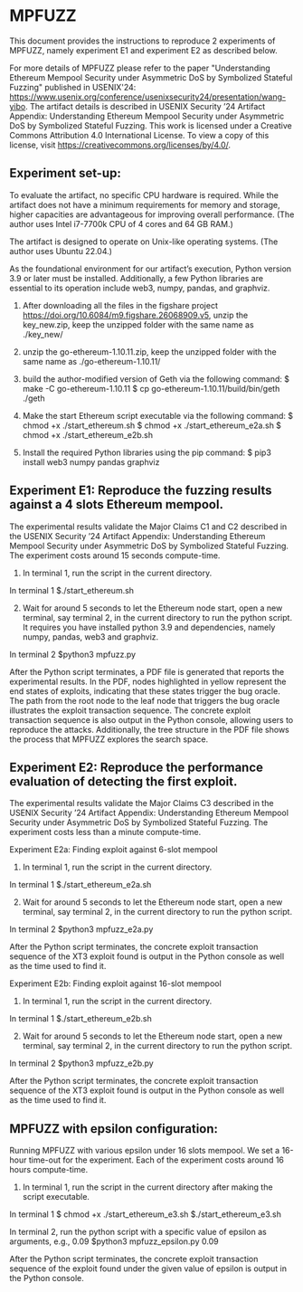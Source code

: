 # MPFUZZ

This document provides the instructions to reproduce 2 experiments of MPFUZZ, namely experiment E1 and experiment E2 as described below. 

For more details of MPFUZZ please refer to the paper "Understanding Ethereum Mempool Security under Asymmetric DoS by Symbolized Stateful Fuzzing" published in USENIX'24: https://www.usenix.org/conference/usenixsecurity24/presentation/wang-yibo. The artifact details is described in USENIX Security ’24 Artifact Appendix: Understanding Ethereum Mempool Security under Asymmetric DoS by Symbolized Stateful Fuzzing. This work is licensed under a Creative Commons Attribution 4.0 International License. To view a copy of this license, visit https://creativecommons.org/licenses/by/4.0/.


## Experiment set-up:

To evaluate the artifact, no specific CPU hardware is required. While the artifact does not have a minimum requirements for memory and storage, higher capacities are advantageous for improving overall performance. (The author uses Intel i7-7700k CPU of 4 cores and 64 GB RAM.)

The artifact is designed to operate on Unix-like operating systems. (The author uses Ubuntu 22.04.)

As the foundational environment for our artifact’s execution, Python version 3.9 or later must be installed. Additionally, a few Python libraries are essential to its operation include web3, numpy, pandas, and graphviz.

1. After downloading all the files in the figshare project https://doi.org/10.6084/m9.figshare.26068909.v5, unzip the key_new.zip, keep the unzipped folder with the same name as ./key_new/

2. unzip the go-ethereum-1.10.11.zip, keep the unzipped folder with the same name as ./go-ethereum-1.10.11/

3. build the author-modified version of Geth via the following command:
$ make -C go-ethereum-1.10.11
$ cp go-ethereum-1.10.11/build/bin/geth ./geth
 
3. Make the start Ethereum script executable via the following command:
$ chmod +x ./start_ethereum.sh
$ chmod +x ./start_ethereum_e2a.sh
$ chmod +x ./start_ethereum_e2b.sh

4. Install the required Python libraries using the pip command:
$ pip3 install web3 numpy pandas graphviz


## Experiment E1: Reproduce the fuzzing results against a 4 slots Ethereum mempool. 

The experimental results validate the Major Claims C1 and C2 described in the USENIX Security ’24 Artifact Appendix: Understanding Ethereum Mempool Security under Asymmetric DoS by Symbolized Stateful Fuzzing. The experiment costs around 15 seconds compute-time.

1. In terminal 1, run the script in the current directory. 

In terminal 1
$./start_ethereum.sh

2. Wait for around 5 seconds to let the Ethereum node start, open a new terminal, say terminal 2, in the current directory to run the python script. It requires you have installed python 3.9 and dependencies, namely numpy, pandas, web3 and graphviz.

In terminal 2
$python3 mpfuzz.py    

After the Python script terminates, a PDF file is generated that reports the experimental results. In the PDF, nodes highlighted in yellow represent the end states of exploits, indicating that these states trigger the bug oracle. The path from the root node to the leaf node that triggers the bug oracle illustrates the exploit transaction sequence. The concrete exploit transaction sequence is also output in the Python console, allowing users to reproduce the attacks. Additionally, the tree structure in the PDF file shows the process that MPFUZZ explores the search space.




## Experiment E2: Reproduce the performance evaluation of detecting the first exploit.

The experimental results validate the Major Claims C3 described in the USENIX Security ’24 Artifact Appendix: Understanding Ethereum Mempool Security under Asymmetric DoS by Symbolized Stateful Fuzzing. The experiment costs less than a minute compute-time.

Experiment E2a: Finding exploit against 6-slot mempool

1. In terminal 1, run the script in the current directory. 

In terminal 1
$./start_ethereum_e2a.sh

2. Wait for around 5 seconds to let the Ethereum node start, open a new terminal, say terminal 2, in the current directory to run the python script.

In terminal 2
$python3 mpfuzz_e2a.py

After the Python script terminates, the concrete exploit transaction sequence of the XT3 exploit found is output in the Python console as well as the time used to find it.    

Experiment E2b: Finding exploit against 16-slot mempool

1. In terminal 1, run the script in the current directory. 

In terminal 1
$./start_ethereum_e2b.sh

2. Wait for around 5 seconds to let the Ethereum node start, open a new terminal, say terminal 2, in the current directory to run the python script.

In terminal 2
$python3 mpfuzz_e2b.py

After the Python script terminates, the concrete exploit transaction sequence of the XT3 exploit found is output in the Python console as well as the time used to find it.  




## MPFUZZ with epsilon configuration: 

Running MPFUZZ with various epsilon under 16 slots mempool. We set a 16-hour time-out for the experiment. Each of the experiment costs around 16 hours compute-time.

1. In terminal 1, run the script in the current directory after making the script executable. 

In terminal 1
$ chmod +x ./start_ethereum_e3.sh
$./start_ethereum_e3.sh

In terminal 2, run the python script with a specific value of epsilon as arguments, e.g., 0.09
$python3 mpfuzz_epsilon.py 0.09

After the Python script terminates, the concrete exploit transaction sequence of the exploit found under the given value of epsilon is output in the Python console.  
